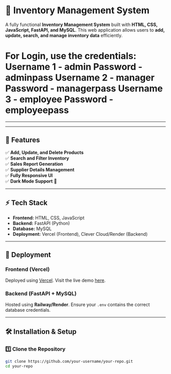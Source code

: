 # 🚀 Inventory Management System

A fully functional **Inventory Management System** built with **HTML, CSS, JavaScript, FastAPI, and MySQL**. This web application allows users to **add, update, search, and manage inventory data** efficiently.


For Login, use the credentials: 
Username 1 - admin Password - adminpass 
Username 2 - manager Password - managerpass
Username 3 - employee Password - employeepass
=
---


---

## 📌 Features
✅ **Add, Update, and Delete Products**  
✅ **Search and Filter Inventory**  
✅ **Sales Report Generation**  
✅ **Supplier Details Management**  
✅ **Fully Responsive UI**  
✅ **Dark Mode Support** 🌙  

---

## ⚡ Tech Stack
- **Frontend:** HTML, CSS, JavaScript  
- **Backend:** FastAPI (Python)  
- **Database:** MySQL  
- **Deployment:** Vercel (Frontend), Clever Cloud/Render (Backend)  

---

## 🚀 Deployment
### **Frontend (Vercel)**
Deployed using [Vercel](https://vercel.com/). Visit the live demo [here]([https://your-project.vercel.app](https://inventorymanager-p4xdaaeo1-shuvras-projects.vercel.app/)).

### **Backend (FastAPI + MySQL)**
Hosted using **Railway/Render**. Ensure your `.env` contains the correct database credentials.

---

## 🛠️ Installation & Setup
### **1️⃣ Clone the Repository**
```bash
git clone https://github.com/your-username/your-repo.git
cd your-repo
